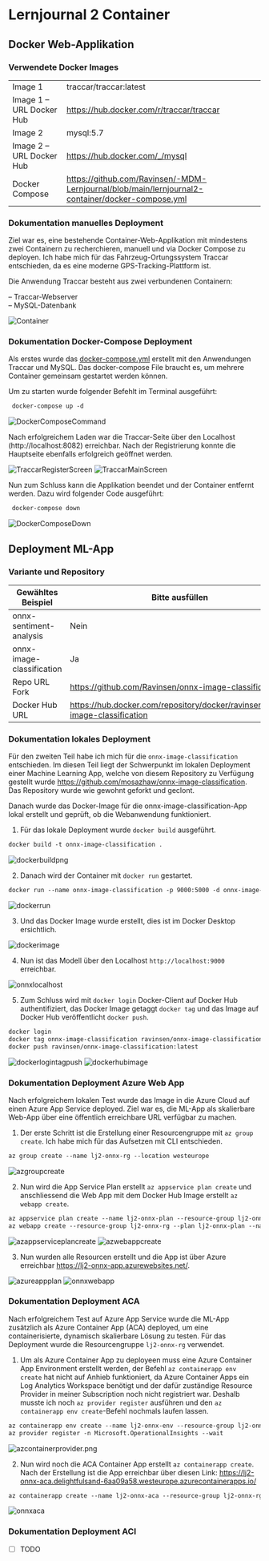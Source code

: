 ﻿# Lernjournal 2 Container

## Docker Web-Applikation

### Verwendete Docker Images

| | |
| -------- | ------- |
| Image 1 | traccar/traccar:latest |
| Image 1 – URL Docker Hub | https://hub.docker.com/r/traccar/traccar |
| Image 2 | mysql:5.7 |
| Image 2 – URL Docker Hub | https://hub.docker.com/_/mysql |
| Docker Compose | https://github.com/Ravinsen/-MDM-Lernjournal/blob/main/lernjournal2-container/docker-compose.yml |

### Dokumentation manuelles Deployment

Ziel war es, eine bestehende Container-Web-Applikation mit mindestens zwei Containern zu recherchieren, manuell und via Docker Compose zu deployen. Ich habe mich für das Fahrzeug-Ortungssystem Traccar entschieden, da es eine moderne GPS-Tracking-Plattform ist.

Die Anwendung Traccar besteht aus zwei verbundenen Containern:

– Traccar-Webserver  
– MySQL-Datenbank

<img src="images/ZweiContainer.png" alt="Container" style="max-width: 100%; height: auto;">

### Dokumentation Docker-Compose Deployment

Als erstes wurde das  <a href="docker-compose.yml">docker-compose.yml</a> erstellt mit den Anwendungen Traccar und MySQL. Das docker-compose File braucht es, um mehrere Container gemeinsam gestartet werden können.

Um zu starten wurde folgender Befehlt im Terminal ausgeführt:

 ```txt
  docker-compose up -d
  ```
<img src="images/DockerComposeCommand.png" alt="DockerComposeCommand" style="max-width: 100%; height: auto;">

Nach erfolgreichem Laden war die Traccar-Seite über den Localhost (http://localhost:8082) erreichbar. Nach der Registrierung konnte die Hauptseite ebenfalls erfolgreich geöffnet werden.

<img src="images/TraccarRegisterScreen.png" alt="TraccarRegisterScreen" style="max-width: 100%; height: auto;">

<img src="images/TraccarMainScreen.png" alt="TraccarMainScreen" style="max-width: 100%; height: auto;">

Nun zum Schluss kann die Applikation beendet und der Container entfernt werden. Dazu wird folgender Code ausgeführt:

 ```txt
  docker-compose down
  ```
<img src="images/DockerComposeDown.png" alt="DockerComposeDown" style="max-width: 100%; height: auto;">

## Deployment ML-App

### Variante und Repository

| Gewähltes Beispiel | Bitte ausfüllen |
| -------- | ------- |
| onnx-sentiment-analysis | Nein |
| onnx-image-classification | Ja|
| Repo URL Fork | https://github.com/Ravinsen/onnx-image-classification |
| Docker Hub URL | https://hub.docker.com/repository/docker/ravinsen/onnx-image-classification |

### Dokumentation lokales Deployment

Für den zweiten Teil habe ich mich für die `onnx-image-classification` entschieden. Im diesen Teil liegt der Schwerpunkt im lokalen Deployment einer Machine Learning App, welche von diesem Repository zu Verfügung gestellt wurde https://github.com/mosazhaw/onnx-image-classification. Das Repository wurde wie gewohnt geforkt und geclont.

Danach wurde das Docker-Image für die onnx-image-classification-App lokal erstellt und geprüft, ob die Webanwendung funktioniert.

1. Für das lokale Deployment wurde `docker build` ausgeführt.
  ```txt
  docker build -t onnx-image-classification .
  ```

<img src="images/dockerbuildpng.png" alt="dockerbuildpng" style="max-width: 100%; height: auto;">

2. Danach wird der Container mit `docker run` gestartet.
```txt
docker run --name onnx-image-classification -p 9000:5000 -d onnx-image-classification`. 
```

<img src="images/dockerrun.png" alt="dockerrun" style="max-width: 100%; height: auto;">

3. Und das Docker Image wurde erstellt, dies ist im Docker Desktop ersichtlich.

<img src="images/dockerimage.png" alt="dockerimage" style="max-width: 100%; height: auto;"> 

4. Nun ist das Modell über den Localhost `http://localhost:9000` erreichbar.

<img src="images/onnxlocalhost.png" alt="onnxlocalhost" style="max-width: 100%; height: auto;">  

5. Zum Schluss wird mit `docker login` Docker-Client auf Docker Hub authentifiziert, das Docker Image getaggt `docker tag` und das Image auf Docker Hub veröffentlicht `docker push`.
```txt
docker login
docker tag onnx-image-classification ravinsen/onnx-image-classification:latest
docker push ravinsen/onnx-image-classification:latest
  ```
<img src="images/dockerlogintagpush.png" alt="dockerlogintagpush" style="max-width: 100%; height: auto;">

<img src="images/dockerhubimage.png" alt="dockerhubimage" style="max-width: 100%; height: auto;">

### Dokumentation Deployment Azure Web App

Nach erfolgreichem lokalen Test wurde das Image in die Azure Cloud auf einen Azure App Service deployed. Ziel war es, die ML-App als skalierbare Web-App über eine öffentlich erreichbare URL verfügbar zu machen.

1. Der erste Schritt ist die Erstellung einer Resourcengruppe mit `az group create`. Ich habe mich für das Aufsetzen mit CLI entschieden.
```txt
az group create --name lj2-onnx-rg --location westeurope
```

<img src="images/azgroupcreate.png" alt="azgroupcreate" style="max-width: 100%; height: auto;">

2. Nun wird die App Service Plan erstellt `az appservice plan create` und anschliessend die Web App mit dem Docker Hub Image erstellt `az webapp create`.
```txt
az appservice plan create --name lj2-onnx-plan --resource-group lj2-onnx-rg --sku F1 --is-linux
az webapp create --resource-group lj2-onnx-rg --plan lj2-onnx-plan --name lj2-onnx-app --deployment-container-image-name ravinsen/onnx-image-classification:latest
```
<img src="images/azappserviceplancreate.png" alt="azappserviceplancreate" style="max-width: 100%; height: auto;">

<img src="images/azwebappcreate.png" alt="azwebappcreate" style="max-width: 100%; height: auto;">

3. Nun wurden alle Resourcen erstellt und die App ist über Azure erreichbar https://lj2-onnx-app.azurewebsites.net/.

<img src="images/azureappplan.png" alt="azureappplan" style="max-width: 100%; height: auto;">

<img src="images/onnxwebapp.png" alt="onnxwebapp" style="max-width: 100%; height: auto;">

### Dokumentation Deployment ACA

Nach erfolgreichem Test auf Azure App Service wurde die ML-App zusätzlich als Azure Container App (ACA) deployed, um eine containerisierte, dynamisch skalierbare Lösung zu testen. Für das Deployment wurde die Resourcengruppe `lj2-onnx-rg` verwendet.

1. Um als Azure Container App zu deployeen muss eine Azure Container App Environment erstellt werden, der Befehl `az containerapp env create` hat nicht auf Anhieb funktioniert, da Azure Container Apps ein Log Analytics Workspace benötigt und der dafür zuständige Resource Provider in meiner Subscription noch nicht registriert war. Deshalb musste ich noch `az provider register` ausführen und den `az containerapp env create`-Befehl nochmals laufen lassen.
```txt
az containerapp env create --name lj2-onnx-env --resource-group lj2-onnx-rg --location westeurope
az provider register -n Microsoft.OperationalInsights --wait
```
<img src="images/azcontainerprovider.png" alt="azcontainerprovider.png" style="max-width: 100%; height: auto;">

2. Nun wird noch die ACA Container App erstellt `az containerapp create`. Nach der Erstellung ist die App erreichbar über diesen Link: https://lj2-onnx-aca.delightfulsand-6aa09a58.westeurope.azurecontainerapps.io/
```txt
az containerapp create --name lj2-onnx-aca --resource-group lj2-onnx-rg --environment lj2-onnx-env --image ravinsen/onnx-image-classification:latest --target-port 5000 --ingress external --query properties.configuration.ingress.fqdn
```

<img src="images/onnxaca.png" alt="onnxaca" style="max-width: 100%; height: auto;">


### Dokumentation Deployment ACI

* [ ] TODO
